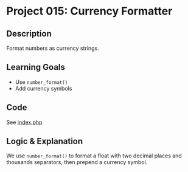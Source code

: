 # Project 015: Currency Formatter

## Description
Format numbers as currency strings.

## Learning Goals
- Use `number_format()`
- Add currency symbols

## Code
See [index.php](index.php)

## Logic & Explanation
We use `number_format()` to format a float with two decimal places and thousands separators, then prepend a currency symbol.
